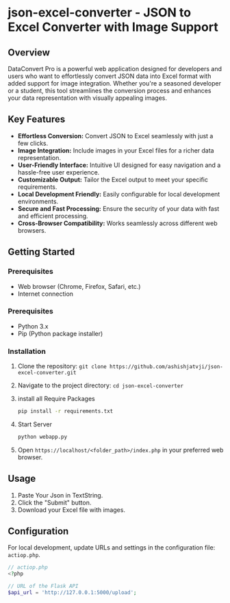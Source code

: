 # json-excel-converter - JSON to Excel Converter with Image Support

## Overview

DataConvert Pro is a powerful web application designed for developers and users who want to effortlessly convert JSON data into Excel format with added support for image integration. Whether you're a seasoned developer or a student, this tool streamlines the conversion process and enhances your data representation with visually appealing images.

## Key Features

- **Effortless Conversion:** Convert JSON to Excel seamlessly with just a few clicks.
- **Image Integration:** Include images in your Excel files for a richer data representation.
- **User-Friendly Interface:** Intuitive UI designed for easy navigation and a hassle-free user experience.
- **Customizable Output:** Tailor the Excel output to meet your specific requirements.
- **Local Development Friendly:** Easily configurable for local development environments.
- **Secure and Fast Processing:** Ensure the security of your data with fast and efficient processing.
- **Cross-Browser Compatibility:** Works seamlessly across different web browsers.

## Getting Started

### Prerequisites

- Web browser (Chrome, Firefox, Safari, etc.)
- Internet connection

### Prerequisites
- Python 3.x
- Pip (Python package installer)

### Installation

1. Clone the repository: `git clone https://github.com/ashishjatvji/json-excel-converter.git`
2. Navigate to the project directory: `cd json-excel-converter`
3. install all Require Packages
   
    ```bash
    pip install -r requirements.txt

5. Start Server
   
    ```bash
    python webapp.py

3. Open `https://localhost/<folder_path>/index.php` in your preferred web browser.

## Usage

1. Paste Your Json in TextString.
2. Click the "Submit" button.
3. Download your Excel file with images.

## Configuration

For local development, update URLs and settings in the configuration file: `actiop.php`.

```PHP
// actiop.php
<?php

// URL of the Flask API
$api_url = 'http://127.0.0.1:5000/upload';
